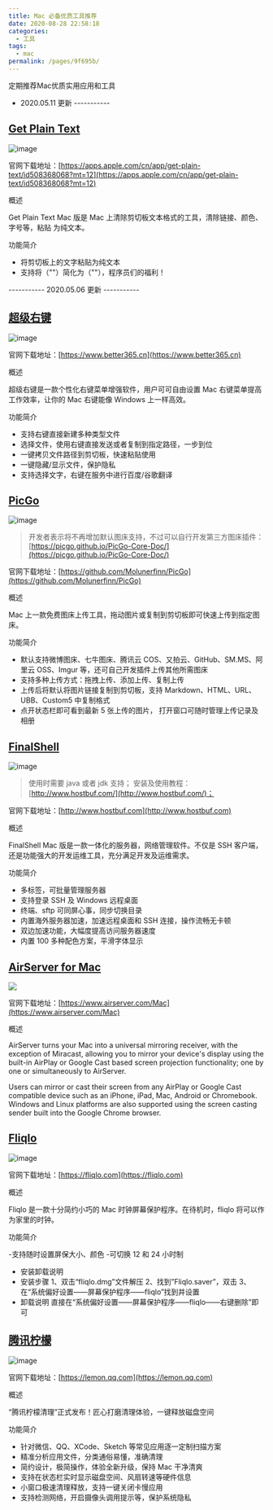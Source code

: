 ```yaml
---
title: Mac 必备优质工具推荐
date: 2020-08-28 22:58:18
categories: 
  - 工具
tags: 
  - mac
permalink: /pages/9f695b/
---
```


定期推荐Mac优质实用应用和工具

<!-- more -->

- 2020.05.11 更新 -----------

## [Get Plain Text](https://apps.apple.com/cn/app/get-plain-text/id508368068?mt=12)

![image](https://cdn.jsdelivr.net/gh/itzhangbao/supplies/img/1240.jpeg)

官网下载地址：[https://apps.apple.com/cn/app/get-plain-text/id508368068?mt=12](https://apps.apple.com/cn/app/get-plain-text/id508368068?mt=12)

概述

Get Plain Text Mac 版是 Mac 上清除剪切板文本格式的工具，清除链接、颜色、字号等，粘贴
为纯文本。

功能简介

- 将剪切板上的文字粘贴为纯文本
- 支持将（""）简化为（""），程序员们的福利！

----------- 2020.05.06 更新 -----------

## [超级右键](https://www.better365.cn)

![image](https://cdn.jsdelivr.net/gh/itzhangbao/supplies/img/1240-20200903004431063.jpeg)

官网下载地址：[https://www.better365.cn](https://www.better365.cn)

概述

超级右键是一款个性化右键菜单增强软件，用户可可自由设置 Mac 右键菜单提高工作效率，让你的 Mac 右键能像 Windows 上一样高效。

功能简介

- 支持右键直接新建多种类型文件
- 选择文件，使用右键直接发送或者复制到指定路径，一步到位
- 一键拷贝文件路径到剪切板，快速粘贴使用
- 一键隐藏/显示文件，保护隐私
- 支持选择文字，右键在服务中进行百度/谷歌翻译

## [PicGo](https://github.com/Molunerfinn/PicGo)

![image](https://cdn.jsdelivr.net/gh/itzhangbao/supplies/img/1240-20200903004439407.jpeg)

> 开发者表示将不再增加默认图床支持，不过可以自行开发第三方图床插件：[https://picgo.github.io/PicGo-Core-Doc/](https://picgo.github.io/PicGo-Core-Doc/)

官网下载地址：[https://github.com/Molunerfinn/PicGo](https://github.com/Molunerfinn/PicGo)

概述

Mac 上一款免费图床上传工具，拖动图片或复制到剪切板即可快速上传到指定图床。

功能简介

- 默认支持微博图床、七牛图床、腾讯云 COS、又拍云、GitHub、SM.MS、阿里云 OSS、Imgur 等，还可自己开发插件上传其他所需图床
- 支持多种上传方式：拖拽上传、添加上传、复制上传
- 上传后将默认将图片链接复制到剪切板，支持 Markdown、HTML、URL、UBB、Custom5 中复制格式
- 点开状态栏即可看到最新 5 张上传的图片， 打开窗口可随时管理上传记录及相册

## [FinalShell](http://www.hostbuf.com)

![image](https://cdn.jsdelivr.net/gh/itzhangbao/supplies/img/1240-20200903004445331.jpeg)

> 使用时需要 java 或者 jdk 支持；
> 安装及使用教程： [http://www.hostbuf.com/](http://www.hostbuf.com/)；

官网下载地址：[http://www.hostbuf.com](http://www.hostbuf.com)

概述

FinalShell Mac 版是一款一体化的服务器，网络管理软件。不仅是 SSH 客户端，还是功能强大的开发运维工具，充分满足开发及运维需求。

功能简介

- 多标签，可批量管理服务器
- 支持登录 SSH 及 Windows 远程桌面
- 终端、sftp 可同屏心事，同步切换目录
- 内置海外服务器加速，加速远程桌面和 SSH 连接，操作流畅无卡顿
- 双边加速功能，大幅度提高访问服务器速度
- 内置 100 多种配色方案，平滑字体显示

## [AirServer for Mac](https://www.airserver.com/Mac)

![](https://cdn.jsdelivr.net/gh/itzhangbao/supplies/img/1200.jpeg)

官网下载地址：[https://www.airserver.com/Mac](https://www.airserver.com/Mac)

概述

AirServer turns your Mac into a universal mirroring receiver, with the exception of Miracast, allowing you to mirror your device's display using the built-in AirPlay or Google Cast based screen projection functionality; one by one or simultaneously to AirServer.

Users can mirror or cast their screen from any AirPlay or Google Cast compatible device such as an iPhone, iPad, Mac, Android or Chromebook. Windows and Linux platforms are also supported using the screen casting sender built into the Google Chrome browser.

## [Fliqlo](https://fliqlo.com)

![image](https://cdn.jsdelivr.net/gh/itzhangbao/supplies/img/1240-8798798797.png)

官网下载地址：[https://fliqlo.com](https://fliqlo.com)

概述

Fliqlo 是一款十分简约小巧的 Mac 时钟屏幕保护程序。在待机时，fliqlo 将可以作为家里的时钟。

功能简介

-支持随时设置屏保大小、颜色 -可切换 12 和 24 小时制

- 安装卸载说明
- 安装步骤
  1、双击“fliqlo.dmg”文件解压
  2、找到”Fliqlo.saver”，双击
  3、在“系统偏好设置——屏幕保护程序——fliqlo”找到并设置
- 卸载说明
  直接在“系统偏好设置——屏幕保护程序——fliqlo——右键删除”即可

## [腾讯柠檬](https://lemon.qq.com)

![image](https://cdn.jsdelivr.net/gh/itzhangbao/supplies/img/1240-20200903004655177.png)

官网下载地址：[https://lemon.qq.com](https://lemon.qq.com)

概述

“腾讯柠檬清理”正式发布！匠心打磨清理体验，一键释放磁盘空间

功能简介

- 针对微信、QQ、XCode、Sketch 等常见应用逐一定制扫描方案
- 精准分析应用文件，分类通俗易懂，准确清理
- 简约设计，极简操作，体验全新升级，保持 Mac 干净清爽
- 支持在状态栏实时显示磁盘空间、风扇转速等硬件信息
- 小窗口极速清理释放，支持一键关闭卡慢应用
- 支持检测网络，开启摄像头调用提示等，保护系统隐私
